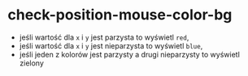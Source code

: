 # check-position-mouse-color-bg

- jeśli wartość dla `x` i `y` jest parzysta to wyświetl `red`,
- jeśli wartość dla `x` i `y` jest nieparzysta to wyświetl `blue`,
- jeśli jeden z kolorów jest parzysty a drugi nieparzysty to wyświetl zielony
